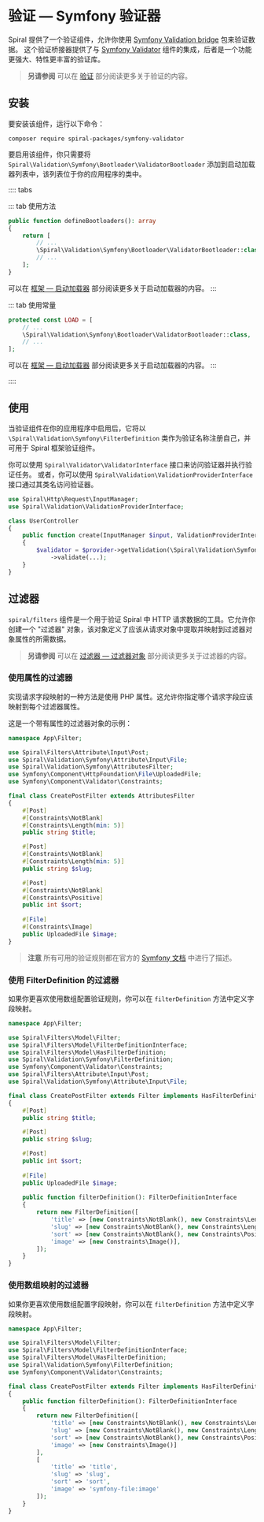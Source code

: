 # 验证 — Symfony 验证器

Spiral 提供了一个验证组件，允许你使用 [Symfony Validation bridge](https://github.com/spiral-packages/symfony-validator) 包来验证数据。 这个验证桥接器提供了与 [Symfony Validator](https://github.com/symfony/validator) 组件的集成，后者是一个功能更强大、特性更丰富的验证库。

> **另请参阅**
> 可以在 [验证](factory.md) 部分阅读更多关于验证的内容。

## 安装

要安装该组件，运行以下命令：

```terminal
composer require spiral-packages/symfony-validator
```

要启用该组件，你只需要将 `Spiral\Validation\Symfony\Bootloader\ValidatorBootloader` 添加到启动加载器列表中，该列表位于你的应用程序的类中。

:::: tabs

::: tab 使用方法

```php app/src/Application/Kernel.php
public function defineBootloaders(): array
{
    return [
        // ...
        \Spiral\Validation\Symfony\Bootloader\ValidatorBootloader::class,
        // ...
    ];
}
```

可以在 [框架 — 启动加载器](../framework/bootloaders.md) 部分阅读更多关于启动加载器的内容。
:::

::: tab 使用常量

```php app/src/Application/Kernel.php
protected const LOAD = [
    // ...
    \Spiral\Validation\Symfony\Bootloader\ValidatorBootloader::class,
    // ...
];
```

可以在 [框架 — 启动加载器](../framework/bootloaders.md) 部分阅读更多关于启动加载器的内容。
:::

::::

## 使用

当验证组件在你的应用程序中启用后，它将以 `\Spiral\Validation\Symfony\FilterDefinition` 类作为验证名称注册自己，并可用于 Spiral 框架验证组件。

你可以使用 `Spiral\Validator\ValidatorInterface` 接口来访问验证器并执行验证任务。 或者，你可以使用 `Spiral\Validation\ValidationProviderInterface` 接口通过其类名访问验证器。

```php
use Spiral\Http\Request\InputManager;
use Spiral\Validation\ValidationProviderInterface;

class UserController
{
    public function create(InputManager $input, ValidationProviderInterface $provider)
    {
        $validator = $provider->getValidation(\Spiral\Validation\Symfony\FilterDefinition::class)
            ->validate(...);
    }
}
```

## 过滤器

`spiral/filters` 组件是一个用于验证 Spiral 中 HTTP 请求数据的工具。它允许你创建一个 "过滤器" 对象，该对象定义了应该从请求对象中提取并映射到过滤器对象属性的所需数据。

> **另请参阅**
> 可以在 [过滤器 — 过滤器对象](../filters/filter.md) 部分阅读更多关于过滤器的内容。

### 使用属性的过滤器

实现请求字段映射的一种方法是使用 PHP 属性。这允许你指定哪个请求字段应该映射到每个过滤器属性。

这是一个带有属性的过滤器对象的示例：

```php
namespace App\Filter;

use Spiral\Filters\Attribute\Input\Post;
use Spiral\Validation\Symfony\Attribute\Input\File;
use Spiral\Validation\Symfony\AttributesFilter;
use Symfony\Component\HttpFoundation\File\UploadedFile;
use Symfony\Component\Validator\Constraints;

final class CreatePostFilter extends AttributesFilter
{
    #[Post]
    #[Constraints\NotBlank]
    #[Constraints\Length(min: 5)]
    public string $title;

    #[Post]
    #[Constraints\NotBlank]
    #[Constraints\Length(min: 5)]
    public string $slug;

    #[Post]
    #[Constraints\NotBlank]
    #[Constraints\Positive]
    public int $sort;
    
    #[File]
    #[Constraints\Image]
    public UploadedFile $image;
}
```

> **注意**
> 所有可用的验证规则都在官方的 [Symfony 文档](https://symfony.com/doc/6.0/validation.html#constraints) 中进行了描述。

### 使用 FilterDefinition 的过滤器

如果你更喜欢使用数组配置验证规则，你可以在 `filterDefinition` 方法中定义字段映射。

```php
namespace App\Filter;

use Spiral\Filters\Model\Filter;
use Spiral\Filters\Model\FilterDefinitionInterface;
use Spiral\Filters\Model\HasFilterDefinition;
use Spiral\Validation\Symfony\FilterDefinition;
use Symfony\Component\Validator\Constraints;
use Spiral\Filters\Attribute\Input\Post;
use Spiral\Validation\Symfony\Attribute\Input\File;

final class CreatePostFilter extends Filter implements HasFilterDefinition
{
    #[Post]
    public string $title;

    #[Post]
    public string $slug;

    #[Post]
    public int $sort;
    
    #[File]
    public UploadedFile $image;
    
    public function filterDefinition(): FilterDefinitionInterface
    {
        return new FilterDefinition([
            'title' => [new Constraints\NotBlank(), new Constraints\Length(min: 5)],
            'slug' => [new Constraints\NotBlank(), new Constraints\Length(min: 5)],
            'sort' => [new Constraints\NotBlank(), new Constraints\Positive()],
            'image' => [new Constraints\Image()],
        ]);
    }
}
```

### 使用数组映射的过滤器

如果你更喜欢使用数组配置字段映射，你可以在 `filterDefinition` 方法中定义字段映射。

```php
namespace App\Filter;

use Spiral\Filters\Model\Filter;
use Spiral\Filters\Model\FilterDefinitionInterface;
use Spiral\Filters\Model\HasFilterDefinition;
use Spiral\Validation\Symfony\FilterDefinition;
use Symfony\Component\Validator\Constraints;

final class CreatePostFilter extends Filter implements HasFilterDefinition
{
    public function filterDefinition(): FilterDefinitionInterface
    {
        return new FilterDefinition([
            'title' => [new Constraints\NotBlank(), new Constraints\Length(min: 5)],
            'slug' => [new Constraints\NotBlank(), new Constraints\Length(min: 5)],
            'sort' => [new Constraints\NotBlank(), new Constraints\Positive()],
            'image' => [new Constraints\Image()]
        ],
        [
            'title' => 'title',
            'slug' => 'slug',
            'sort' => 'sort',
            'image' => 'symfony-file:image'
        ]);
    }
}
```
